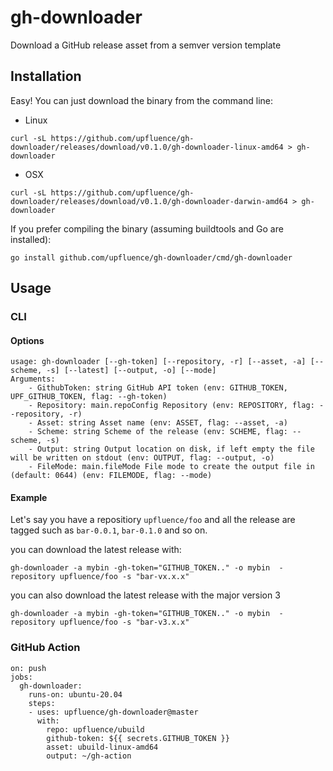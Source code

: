 # gh-downloader

Download a GitHub release asset from a semver version template

## Installation

Easy! You can just download the binary from the command line:

* Linux

```shell
curl -sL https://github.com/upfluence/gh-downloader/releases/download/v0.1.0/gh-downloader-linux-amd64 > gh-downloader
```

* OSX

```shell
curl -sL https://github.com/upfluence/gh-downloader/releases/download/v0.1.0/gh-downloader-darwin-amd64 > gh-downloader
```

If you prefer compiling the binary (assuming buildtools and Go are
installed):

```shell
go install github.com/upfluence/gh-downloader/cmd/gh-downloader
```

## Usage

### CLI

#### Options

```
usage: gh-downloader [--gh-token] [--repository, -r] [--asset, -a] [--scheme, -s] [--latest] [--output, -o] [--mode]
Arguments:
	- GithubToken: string GitHub API token (env: GITHUB_TOKEN, UPF_GITHUB_TOKEN, flag: --gh-token)
	- Repository: main.repoConfig Repository (env: REPOSITORY, flag: --repository, -r)
	- Asset: string Asset name (env: ASSET, flag: --asset, -a)
	- Scheme: string Scheme of the release (env: SCHEME, flag: --scheme, -s)
	- Output: string Output location on disk, if left empty the file will be written on stdout (env: OUTPUT, flag: --output, -o)
	- FileMode: main.fileMode File mode to create the output file in (default: 0644) (env: FILEMODE, flag: --mode)
```

#### Example

Let's say you have a repositiory `upfluence/foo` and all the release are
tagged such as `bar-0.0.1`, `bar-0.1.0` and so on.

you can download the latest release with:

```shell
gh-downloader -a mybin -gh-token="GITHUB_TOKEN.." -o mybin  -repository upfluence/foo -s "bar-vx.x.x"
```

you can also download the latest release with the major version 3

```shell
gh-downloader -a mybin -gh-token="GITHUB_TOKEN.." -o mybin  -repository upfluence/foo -s "bar-v3.x.x"
```

### GitHub Action

```
on: push
jobs:
  gh-downloader:
    runs-on: ubuntu-20.04
    steps:
    - uses: upfluence/gh-downloader@master
      with:
        repo: upfluence/ubuild
        github-token: ${{ secrets.GITHUB_TOKEN }}
        asset: ubuild-linux-amd64
        output: ~/gh-action
```
